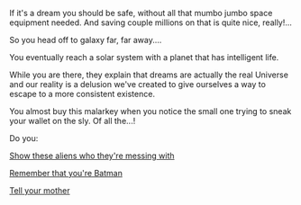If it's a dream you should be safe, without all that
mumbo jumbo space equipment needed. And saving couple
millions on that is quite nice, really!...

So you head off to galaxy far, far away....

You eventually reach a solar system with a planet that has intelligent life.

While you are there, they explain that dreams are actually the real Universe 
and our reality is a delusion we've created to give ourselves a way to escape
to a more consistent existence.

You almost buy this malarkey when you notice the small one trying to sneak
your wallet on the sly. Of all the...!

Do you:

[Show these aliens who they're messing with](../../../../appear-on-falkors-back/falkor.md)

[Remember that you're Batman](../../../../I'm-batman/batman.md)

[Tell your mother](../../../../tell-mother/tell-mother.md)
